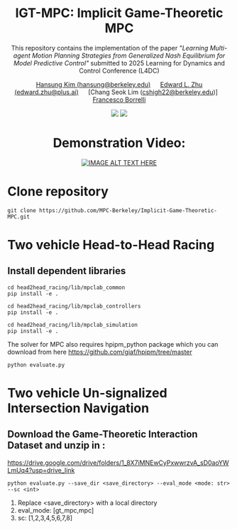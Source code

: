 <div align="center">

# IGT-MPC: Implicit Game-Theoretic MPC
This repository contains the implementation of the paper <em>"Learning Multi-agent Motion Planning Strategies from Generalized Nash Equilibrium for Model Predictive Control"</em> submitted to 2025 Learning for Dynamics and Control Conference (L4DC) 

[Hansung Kim (hansung@berkeley.edu)](https://github.com/hansungkim98122) &emsp; [Edward L. Zhu (edward.zhu@plus.ai)](https://shn66.github.io/) &emsp; [Chang Seok Lim (cshigh22@berkeley.edu)]&emsp; [Francesco Borrelli](https://me.berkeley.edu/people/francesco-borrelli/)   

![](https://img.shields.io/badge/language-python-blue)
<a href='https://arxiv.org/abs/2402.01116'><img src='https://img.shields.io/badge/Paper-Arxiv-red'></a>

# Demonstration Video:
[![IMAGE ALT TEXT HERE](https://img.youtube.com/vi/-pRiOnPb9_c/0.jpg)](https://www.youtube.com/watch?v=-pRiOnPb9_c)
</div>

# Clone repository
```
git clone https://github.com/MPC-Berkeley/Implicit-Game-Theoretic-MPC.git
```
# Two vehicle Head-to-Head Racing
## Install dependent libraries
```
cd head2head_racing/lib/mpclab_common
pip install -e .
```
```
cd head2head_racing/lib/mpclab_controllers
pip install -e .
```
```
cd head2head_racing/lib/mpclab_simulation
pip install -e .
```
The solver for MPC also requires hpipm_python package which you can download from here <href>https://github.com/giaf/hpipm/tree/master</href>

```
python evaluate.py
```
# Two vehicle Un-signalized Intersection Navigation
## Download the Game-Theoretic Interaction Dataset and unzip in :
https://drive.google.com/drive/folders/1_8X7iMNEwCyPxwwrzvA_sD0aoYWLmUq4?usp=drive_link

```
python evaluate.py --save_dir <save_directory> --eval_mode <mode: str> --sc <int>
```

1) Replace <save_directory> with a local directory
2) eval_mode: [gt_mpc,mpc]
3) sc: [1,2,3,4,5,6,7,8]

